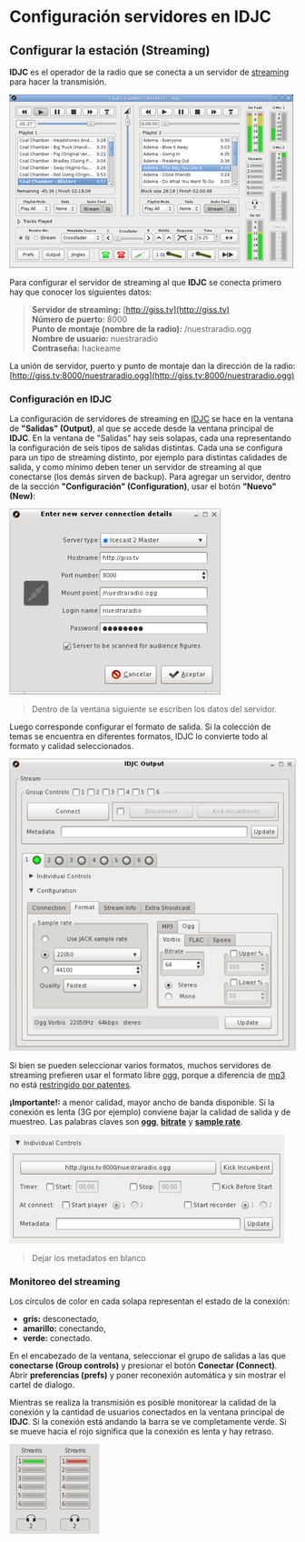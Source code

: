 # Configuración servidores en IDJC
## Configurar la estación (Streaming)

**IDJC** es el operador de la radio que se conecta a un servidor de [streaming](Glosario.html#Streaming) para hacer la transmisión.

![Vista general del programa](IDJC/main-window.hq_large.png "Vista general del programa")

Para configurar el servidor de streaming al que **IDJC** se conecta primero hay que conocer los siguientes datos:

>**Servidor de streaming:** [http://giss.tv](http://giss.tv) \
>**Número de puerto:** 8000 \
>**Punto de montaje (nombre de la radio):** /nuestraradio.ogg \
>**Nombre de usuario:** nuestraradio \
>**Contraseña:** hackeame

La unión de servidor, puerto y punto de montaje dan la dirección de la radio:
[http://giss.tv:8000/nuestraradio.ogg](http://giss.tv:8000/nuestraradio.ogg)

### Configuración en IDJC

La configuración de servidores de streaming en [IDJC](Glosario.html#IDJC) se hace en la ventana de **"Salidas" (Output)**, al que se accede 
desde la ventana principal de **IDJC**. En la ventana de "Salidas" hay seis solapas, cada una representando la configuración de seis 
tipos de salidas distintas. Cada una se configura para un tipo de streaming distinto, por ejemplo para distintas calidades de salida, y 
como mínimo deben tener un servidor de streaming al que conectarse (los demás sirven de backup). Para agregar un servidor, dentro de la 
sección **"Configuración" (Configuration)**, usar el botón **"Nuevo" (New)**:

![Datos de la conexión al servidor](IDJC/datos.png "Datos de la conexión al servidor")
> Dentro de la ventana siguiente se escriben los datos del servidor.

Luego corresponde configurar el formato de salida. Si la colección de temas se encuentra en diferentes formatos, IDJC lo convierte todo 
al formato y calidad seleccionados. 

![Opciones de formato](IDJC/format.png "Opciones de formato")

Si bien se pueden seleccionar varios formatos, muchos servidores de streaming prefieren usar el formato libre [ogg](Glosario.html#Ogg), 
porque a diferencia de [mp3](https://es.wikipedia.org/wiki/MP3) no está [restringido por 
patentes](https://es.wikipedia.org/wiki/Vorbis#Historia).
	
**¡Importante!:** a menor calidad, mayor ancho de banda disponible. Si la conexión es lenta (3G por ejemplo) conviene bajar la calidad de 
salida y de muestreo. Las palabras claves son **[ogg](Glosario.html#Ogg)**, **[bitrate](Glosario.html#Bitrate-Tasa-de-bits)** y 
**[sample rate](Glosario.html#Sample-rate-Frecuencia-de-muestreo)**.

![Configuración del servidor](IDJC/metadatos.png "Configuración del servidor")
> Dejar los metadatos en blanco

### Monitoreo del streaming

Los círculos de color en cada solapa representan el estado de la conexión: 

- **gris:** desconectado, 
- **amarillo:** conectando, 
- **verde:** conectado.

En el encabezado de la ventana, seleccionar el grupo de salidas a las que **conectarse (Group controls)** y presionar el botón **Conectar (Connect)**.
Abrir **preferencias (prefs)** y poner reconexión automática y sin mostrar el cartel de dialogo.  

Mientras se realiza la transmisión es posible monitorear la calidad de la conexión y la cantidad de usuarios conectados en la ventana 
principal de **IDJC**. Si la conexión está andando la barra se ve completamente verde. Si se mueve hacia el rojo significa que la conexión 
es lenta y hay retraso.

![Streaming conectado](IDJC/streams.png "Streaming conectado")
